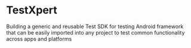 # TestXpert
Building a generic and reusable Test SDK for testing Android framework that can be easily imported into any project to test common functionality across apps and platforms
